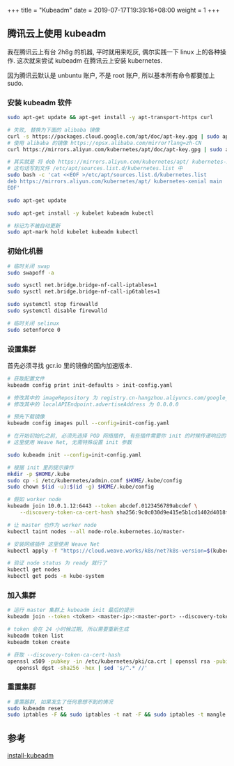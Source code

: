 +++
title = "Kubeadm"
date =  2019-07-17T19:39:16+08:00
weight = 1
+++

## 腾讯云上使用 kubeadm

我在腾讯云上有台 2h8g 的机器, 平时就用来吃灰, 偶尔实践一下 linux 上的各种操作.
这次就来尝试 kubeadm 在腾讯云上安装 kubernetes.

因为腾讯云默认是 unbuntu 账户, 不是 root 账户, 所以基本所有命令都要加上 sudo.

### 安装 kubeadm 软件

```bash
sudo apt-get update && apt-get install -y apt-transport-https curl

# 失败, 替换为下面的 alibaba 镜像
curl -s https://packages.cloud.google.com/apt/doc/apt-key.gpg | sudo apt-key add -
# 使用 alibaba 的镜像 https://opsx.alibaba.com/mirror?lang=zh-CN
curl https://mirrors.aliyun.com/kubernetes/apt/doc/apt-key.gpg | sudo apt-key add -

# 其实就是 将 deb https://mirrors.aliyun.com/kubernetes/apt/ kubernetes-xenial main
# 这句话写到文件 /etc/apt/sources.list.d/kubernetes.list 中
sudo bash -c 'cat <<EOF >/etc/apt/sources.list.d/kubernetes.list
deb https://mirrors.aliyun.com/kubernetes/apt/ kubernetes-xenial main
EOF'

sudo apt-get update

sudo apt-get install -y kubelet kubeadm kubectl

# 标记为不被自动更新
sudo apt-mark hold kubelet kubeadm kubectl
```

### 初始化机器

```bash
# 临时关闭 swap
sudo swapoff -a

sudo sysctl net.bridge.bridge-nf-call-iptables=1
sudo sysctl net.bridge.bridge-nf-call-ip6tables=1

sudo systemctl stop firewalld
sudo systemctl disable firewalld

# 临时关闭 selinux
sudo setenforce 0
```

### 设置集群

首先必须寻找 gcr.io 里的镜像的国内加速版本.

```bash
# 获取配置文件
kubeadm config print init-defaults > init-config.yaml

# 修改其中的 imageRepository 为 registry.cn-hangzhou.aliyuncs.com/google_containers
# 修改其中的 localAPIEndpoint.advertiseAddress 为 0.0.0.0

# 预先下载镜像
kubeadm config images pull --config=init-config.yaml

# 在开始初始化之前, 必须先选择 POD 网络插件, 有些插件需要你 init 的时候传递响应的参数
# 这里使用 Weave Net, 无需特殊设置 init 参数

sudo kubeadm init --config=init-config.yaml

# 根据 init 里的提示操作
mkdir -p $HOME/.kube
sudo cp -i /etc/kubernetes/admin.conf $HOME/.kube/config
sudo chown $(id -u):$(id -g) $HOME/.kube/config

# 假如 worker node
kubeadm join 10.0.1.12:6443 --token abcdef.0123456789abcdef \
    --discovery-token-ca-cert-hash sha256:9c0c030d9e415e5b1cd1402d4018f0f0c5ce264b44882a3ff31e6fe55052e8e8

# 让 master 也作为 worker node
kubectl taint nodes --all node-role.kubernetes.io/master-

# 安装网络插件 这里使用 Weave Net
kubectl apply -f "https://cloud.weave.works/k8s/net?k8s-version=$(kubectl version | base64 | tr -d '\n')"

# 验证 node status 为 ready 就行了
kubectl get nodes
kubectl get pods -n kube-system
```

### 加入集群

```bash
# 运行 master 集群上 kubeadm init 最后的提示
kubeadm join --token <token> <master-ip>:<master-port> --discovery-token-ca-cert-hash sha256:<hash>

# token 会在 24 小时候过期, 所以需要重新生成
kubeadm token list
kubeadm token create

# 获取 --discovery-token-ca-cert-hash
openssl x509 -pubkey -in /etc/kubernetes/pki/ca.crt | openssl rsa -pubin -outform der 2>/dev/null | \
   openssl dgst -sha256 -hex | sed 's/^.* //'
```

### 重置集群

```bash
# 重置器群, 如果发生了任何意想不到的情况
sudo kubeadm reset
sudo iptables -F && sudo iptables -t nat -F && sudo iptables -t mangle -F && sudo iptables -X
```

## 参考

[install-kubeadm](https://kubernetes.io/docs/setup/production-environment/tools/kubeadm/install-kubeadm/)
